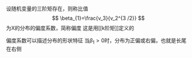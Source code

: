设随机变量的三阶矩存在，则称比值
$$
\beta_{1}=\frac{v_3}{v_2^{3 /2}}
$$
为X的分布的偏度系数，简称偏度
这是用[[k阶矩]]定义的

偏度系数可以描述分布的形状特征
当$\beta_{1}>0$时，分布为正偏或右偏，也就是长尾在右侧
